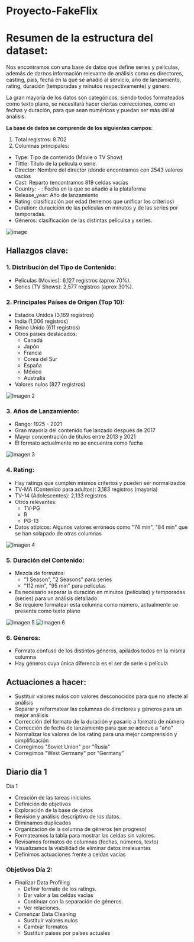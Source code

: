 # Proyecto-FakeFlix

<h1>Resumen de la estructura del dataset:</h1>

Nos encontramos con una base de datos que define series y películas, además de darnos información relevante de análisis como es directores, casting, país, fecha en la que se añadió al servicio, año de lanzamiento, rating, duración (temporadas y minutos respectivamente) y género.

La gran mayoría de los datos son categóricos, siendo todos formateados como texto plano, se necesitará hacer ciertas correcciones, como en fechas y duración, para que sean numéricos y puedan ser más útil al análisis.

<b>La base de datos se comprende de los siguientes campos</b>:

1. Total registros: 8.702
2. Columnas principales: 
- Type: Tipo de contenido (Movie o TV Show)
- Tittle: Título de la película o serie.
- Director: Nombre del director (donde encontramos con 2543 valores vacíos
- Cast: Reparto (encontramos 819 celdas vacías
- Country: - : Fecha en la que se añadió a la plataforma
- Release_year: Año de lanzamiento
- Rating: clasificación por edad (tenemos que unificar los criterios)
- Duration: duracición de las películas en minutos y de las series por temporadas.
- Géneros: clasíficación de las distintas películsa y series.

![image](https://github.com/user-attachments/assets/f5f6a919-bb61-4670-89d2-189c8ca48436)


<h2>Hallazgos clave:</h2>

<h3>1. Distribución del Tipo de Contenido:</h3>
<ul>
<li>Películas (Movies): 6,127 registros (aprox 70%).
<li>Series (TV Shows): 2,577 registros (aprox 30%).
</ul>


<h3>2. Principales Países de Origen (Top 10):</h3>
<ul>
    <li>Estados Unidos (3,169 registros)</li>
    <li>India (1,006 registros)</li>
    <li>Reino Unido (611 registros)</li>
    <li>Otros países destacados:
        <ul>
            <li>Canadá</li>
            <li>Japón</li>
            <li>Francia</li>
            <li>Corea del Sur</li>
            <li>España</li>
            <li>México</li>
            <li>Australia</li>
        </ul>
    </li>
    <li>Valores nulos (827 registros)</li>
</ul>
<img src="https://github.com/user-attachments/assets/ed933726-3939-459c-a645-c0614c394b36" alt="Imagen 2" />

<h3>3. Años de Lanzamiento:</h3>
<ul>
    <li>Rango: 1925 - 2021</li>
    <li>Gran mayoría del contenido fue lanzado después de 2017</li>
    <li>Mayor concentración de títulos entre 2013 y 2021</li>
    <li>El formato actualmente no se encuentra como fecha</li>
</ul>
<img src="https://github.com/user-attachments/assets/d8d07c7f-bb62-4be6-a6d9-95b0522d32bd" alt="Imagen 3" />

<h3>4. Rating:</h3>
<ul>
    <li>Hay ratings que cumplen mismos criterios y pueden ser normalizados</li>
    <li>TV-MA (Contenido para adultos): 3,183 registros (mayoría)</li>
    <li>TV-14 (Adolescentes): 2,133 registros</li>
    <li>Otros relevantes:
        <ul>
            <li>TV-PG</li>
            <li>R</li>
            <li>PG-13</li>
        </ul>
    </li>
    <li>Datos atípicos: Algunos valores erróneos como "74 min", "84 min" que se han solapado de otras columnas</li>
</ul>
<img src="https://github.com/user-attachments/assets/fa5660bd-e8f0-46e4-a1e5-c12c2cff84a4" alt="Imagen 4" />

<h3>5. Duración del Contenido:</h3>
<ul>
    <li>Mezcla de formatos:
        <ul>
            <li>"1 Season", "2 Seasons" para series</li>
            <li>"112 min", "95 min" para películas</li>
        </ul>
    </li>
    <li>Es necesario separar la duración en minutos (películas) y temporadas (series) para un análisis detallado</li>
    <li>Se requiere formatear esta columna como número, actualmente se presenta como texto plano</li>
</ul>
<img src="https://github.com/user-attachments/assets/ef08b3b4-bf0e-46ac-b4d9-ad699f87d02a" alt="Imagen 5" />
<img src="https://github.com/user-attachments/assets/8cd0cca9-862c-401d-bd92-5627bf2aa2d3" alt="Imagen 6" />

<h3>6. Géneros:</h3>
<ul>
    <li>Formato confuso de los distintos géneros, apilados todos en la misma columna</li>
    <li>Hay géneros cuya única diferencia es el ser de serie o película</li>
</ul>

<h2>Actuaciones a hacer:</h2>
<ul>
    <li>Sustituir valores nulos con valores desconocidos para que no afecte al análisis</li>
    <li>Separar y reformatear las columnas de directores y géneros para un mejor análisis</li>
    <li>Corrección del formato de la duración y pasarlo a formato de número</li>
    <li>Corrección de fecha de lanzamiento para que se adecue a "año"</li>
    <li>Normalizar los valores de los rating para una mejor comprensión y simplificación</li>
    <li>Corregimos "Soviet Union" por "Rusia"</li>
    <li>Corregimos "West Germany" por "Germany"</li>
</ul>

  

<h2>Diario día 1</h2>

Día 1


- Creación de las tareas iniciales
- Definición de objetivos
- Exploración de la base de datos
- Revisión y análisis descriptivo de los datos.
- Eliminamos duplicados
- Organización de la columna de géneros (en progreso)
- Formateamos la tabla para mostrar las celdas sin valores.
- Revisamos formatos de columnas (fechas, números, texto)
- Visualizamos la viabilidad de eliminar datos irrelevantes
- Definimos actuaciones frente a celdas vacias

<h3>Objetivos Día 2:</h3>

- Finalizar Data Profiling
   - Definir formato de los ratings.
   - Dar valor a las celdas vacias
   - Continuar con la separación de géneros.
   - Ver relaciones.
- Comenzar Data Cleaning
  - Sustituir valores nulos
  - Cambiar formatos
  - Sustituir paises por países actuales
